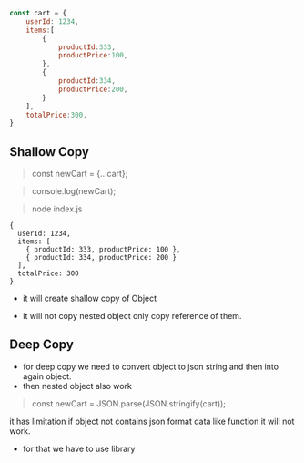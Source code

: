 
  
```javascript
const cart = {
    userId: 1234,
    items:[
        {
            productId:333,
            productPrice:100,
        },
        {
            productId:334,
            productPrice:200,
        }
    ],
    totalPrice:300,
}

```
  

## Shallow Copy
> const newCart = {...cart};

> console.log(newCart);

  > node index.js
  
```output
{
  userId: 1234,
  items: [
    { productId: 333, productPrice: 100 },
    { productId: 334, productPrice: 200 }
  ],
  totalPrice: 300
}
```

- it will create shallow copy of Object

- it will not copy nested object only copy reference of them.


## Deep Copy


- for deep copy we need to convert object to json string  and then into again object.
- then nested object also work

 > const newCart = JSON.parse(JSON.stringify(cart));
 
 
it has limitation if object not contains json format data like function it will not work.

- for that we have to use library 

